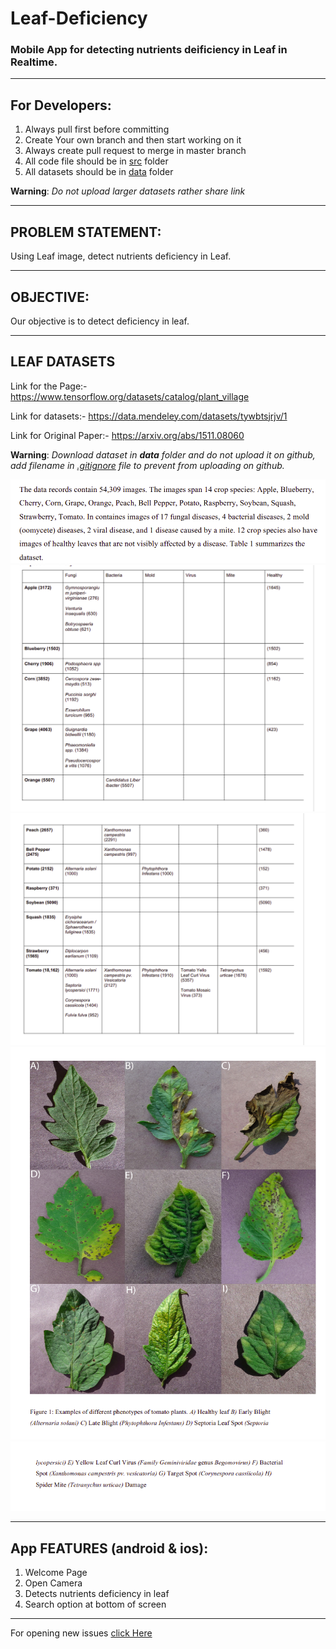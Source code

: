 # Leaf-Deficiency

### Mobile App for detecting nutrients deificiency in Leaf in Realtime.
****

## For Developers:

1. Always pull first before committing
2. Create Your own branch and then start working on it
3. Always create pull request to merge in master branch
4. All code file should be in [src](https://github.com/asifanwar007/leaf-deficiency/tree/master/src) folder
5. All datasets should be in [data](https://github.com/asifanwar007/leaf-deficiency/tree/master/data) folder

**Warning**: *Do not upload larger datasets rather share link* 
****



## PROBLEM STATEMENT:

Using Leaf image, detect nutrients deficiency in Leaf.
****

## OBJECTIVE:

Our objective is to detect deficiency in leaf.
****

## LEAF DATASETS

Link for the Page:- <https://www.tensorflow.org/datasets/catalog/plant_village>

Link for datasets:- <https://data.mendeley.com/datasets/tywbtsjrjv/1>

Link for Original Paper:- <https://arxiv.org/abs/1511.08060>

**Warning**: *Download dataset in **data** folder and do not upload it on github, add filename in [.gitignore](https://github.com/asifanwar007/leaf-deficiency/blob/master/.gitignore) file to prevent from uploading on github.*

![alt text](https://github.com/asifanwar007/leaf-deficiency/blob/master/img/1.png)
![alt text](https://github.com/asifanwar007/leaf-deficiency/blob/master/img/2.png)
![alt text](https://github.com/asifanwar007/leaf-deficiency/blob/master/img/3.png)
![alt text](https://github.com/asifanwar007/leaf-deficiency/blob/master/img/4.png)
![alt text](https://github.com/asifanwar007/leaf-deficiency/blob/master/img/5.png)


****

## App FEATURES (android & ios):
1. Welcome Page
2. Open Camera
3. Detects nutrients deficiency in leaf
4. Search option at bottom of screen 
****

For opening new issues [click Here](https://github.com/asifanwar007/leaf-deficiency/issues)

